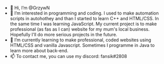 - 👋 Hi, I’m @GrzywN
- 👀 I’m interested in programming and coding.
  I used to make automation scripts in autohothey and than I started to learn C++ and HTML/CSS. In the same time I was learning JavaScript.
  My current project is to make professional (as fas as I can) website for my mum's local business. Hopefully I'll do more serious projects in the future.
- 🌱 I’m currently learning to make professional, coded websites using HTML/CSS and vanilla Javascript. Sometimes I programme in Java to learn more about back-end.
- 📫 To contact me, you can use my discord: fansik#2808

<!---
GrzywN/GrzywN is a ✨ special ✨ repository because its `README.md` (this file) appears on your GitHub profile.
You can click the Preview link to take a look at your changes.
--->
